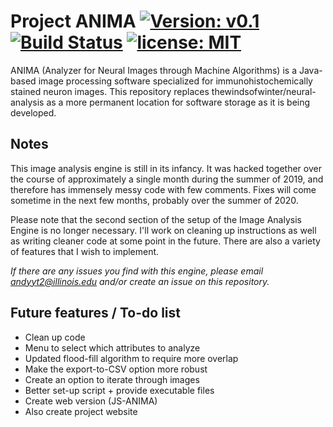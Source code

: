 # Project ANIMA [![Version: v0.1](https://img.shields.io/badge/version-v0.1-red.svg)](https://travis-ci.com/thewindsofwinter/anima) [![Build Status](https://travis-ci.com/thewindsofwinter/anima.svg?branch=master)](https://travis-ci.com/thewindsofwinter/anima) [![license: MIT](https://img.shields.io/badge/license-MIT-yellow.svg)](https://opensource.org/licenses/MIT)



ANIMA (Analyzer for Neural Images through Machine Algorithms) is a Java-based image processing software specialized for 
immunohistochemically stained neuron images. This repository replaces thewindsofwinter/neural-analysis as a more permanent 
location for software storage as it is being developed.

## Notes
This image analysis engine is still in its infancy. It was hacked together over the course of approximately a single month during
the summer of 2019, and therefore has immensely messy code with few comments. Fixes will come sometime in the next few months,
probably over the summer of 2020.

Please note that the second section of the setup of the Image Analysis Engine is no longer necessary. I'll work on cleaning up 
instructions as well as writing cleaner code at some point in the future. There are also a variety of features that I wish to 
implement.

*If there are any issues you find with this engine, please email andyyt2@illinois.edu and/or create an issue on this repository.*

## Future features / To-do list
 - Clean up code
 - Menu to select which attributes to analyze
 - Updated flood-fill algorithm to require more overlap
 - Make the export-to-CSV option more robust
 - Create an option to iterate through images
 - Better set-up script + provide executable files
 - Create web version (JS-ANIMA)
 - Also create project website
